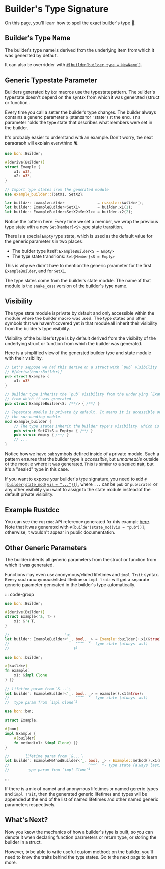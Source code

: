 # Builder's Type Signature

On this page, you'll learn how to spell the exact builder's type 📝.

## Builder's Type Name

The builder's type name is derived from the underlying item from which it was generated by default.

<!--@include: ../../reference/builder/top-level/builder_type.md#name-->

It can also be overridden with [`#[builder(builder_type = NewName)]`](../../reference/builder/top-level/builder_type).

## Generic Typestate Parameter

Builders generated by `bon` macros use the typestate pattern. The builder's typestate doesn't depend on the syntax from which it was generated (struct or function).

Every time you call a setter the builder's type changes. The builder always contains a generic parameter `S` (stands for "state") at the end. This parameter holds the type state that describes what members were set in the builder.

It's probably easier to understand with an example. Don't worry, the next paragraph will explain everything 🐈.

```rust
use bon::Builder;

#[derive(Builder)]
struct Example {
    x1: u32,
    x2: u32,
}

// Import type states from the generated module
use example_builder::{SetX1, SetX2};

let builder: ExampleBuilder               = Example::builder();
let builder: ExampleBuilder<SetX1>        = builder.x1(1);
let builder: ExampleBuilder<SetX2<SetX1>> = builder.x2(2);
```

Notice the pattern here. Every time we set a member, we wrap the previous type state with a new `Set{Member}<S>` type state transition.

There is a special `Empty` type state, which is used as the default value for the generic parameter `S` in two places:

-   The builder type itself: `ExampleBuilder<S = Empty>`
-   The type state transitions: `Set{Member}<S = Empty>`

This is why we didn't have to mention the generic parameter for the first `ExampleBuilder`, and for `SetX1`.

The type states come from the builder's state module. The name of that module is the `snake_case` version of the builder's type name.

## Visibility

The type state module is private by default and only accessible within the module where the builder macro was used. The type states and other symbols that we haven't covered yet in that module all inherit their visibility from the builder's type visibility.

Visibility of the builder's type is by default derived from the visibility of the underlying struct or function from which the builder was generated.

Here is a simplified view of the generated builder type and state module with their visibility.

```rust ignore
// Let's suppose we had this derive on a struct with `pub` visibility
// #[derive(bon::Builder)]
pub struct Example {
    x1: u32
}

// Builder type inherits the `pub` visibility from the underlying `Example` struct
// from which it was generated.
pub struct ExampleBuilder<S: /**/> { /**/ }

// Typestate module is private by default. It means it is accessible only within
// the surrounding module.
mod example_builder {
    // The type states inherit the builder type's visibility, which is `pub`
    pub struct SetX1<S = Empty> { /**/ }
    pub struct Empty { /**/ }
    // ...
}

```

Notice how we have `pub` symbols defined inside of a private module. Such a pattern ensures that the builder type is _accessible_, but _unnameable_ outside of the module where it was generated. This is similar to a sealed trait, but it's a "sealed" type in this case.

If you want to expose your builder's type signature, you need to add [`#[builder(state_mod(vis = "..."))]`](../../reference/builder/top-level/state_mod), where `...` can be `pub` or `pub(crate)` or any other visibility you want to assign to the state module instead of the default private visibility.

## Example Rustdoc

You can see the `rustdoc` API reference generated for this example [here](https://docs.rs/bon/latest/bon/examples/minimal/). Note that it was generated with `#[builder(state_mod(vis = "pub"))]`, otherwise, it wouldn't appear in public documentation.

## Other Generic Parameters

The builder inherits all generic parameters from the struct or function from which it was generated.

Functions may even use anonymous/elided lifetimes and `impl Trait` syntax. Every such anonymous/elided lifetime or `impl Trait` will get a separate generic parameter generated in the builder's type automatically.

::: code-group

```rust [Struct]
use bon::Builder;

#[derive(Builder)]
struct Example<'a, T> {
    x1: &'a T,
}

//                         'a┐
let builder: ExampleBuilder<'_, bool, _> = Example::builder().x1(&true);
//                              ^^^^  ^- type state (always last)
//                             T┘
```

```rust [Function]
use bon::builder;

#[builder]
fn example(
    x1: &impl Clone
) {}

// lifetime param from `&...`┐
let builder: ExampleBuilder<'_, bool, _> = example().x1(&true);
//                              ^^^^  ^- type state (always last)
//  type param from `impl Clone`┘
```

```rust [Method]
use bon::bon;

struct Example;

#[bon]
impl Example {
    #[builder]
    fn method(x1: &impl Clone) {}
}

//       lifetime param from `&...`┐
let builder: ExampleMethodBuilder<'_, bool, _> = Example::method().x1(&true);
//                                    ^^^^  ^- type state (always last)
//        type param from `impl Clone`┘
```

:::

If there is a mix of named and anonymous lifetimes or named generic types and `impl Trait`, then the generated generic lifetimes and types will be appended at the end of the list of named lifetimes and other named generic parameters respectively.

## What's Next?

Now you know the mechanics of how a builder's type is built, so you can denote it when declaring function parameters or return type, or storing the builder in a struct.

However, to be able to write useful custom methods on the builder, you'll need to know the traits behind the type states. Go to the next page to learn more.
